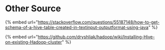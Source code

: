 # Other Source

{% embed url="https://stackoverflow.com/questions/55187148/how-to-get-schema-of-a-hive-table-created-in-textinput-outputformat-using-java" %}

{% embed url="https://github.com/dryshliak/hadoop/wiki/Installing-Hive-on-existing-Hadoop-cluster" %}

